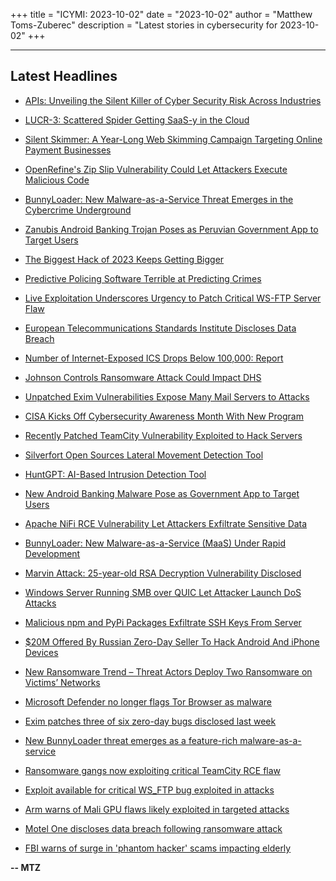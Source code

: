 +++
title = "ICYMI: 2023-10-02"
date = "2023-10-02"
author = "Matthew Toms-Zuberec"
description = "Latest stories in cybersecurity for 2023-10-02"
+++

---------------------------------------------------------------------------
## Latest Headlines
- [APIs: Unveiling the Silent Killer of Cyber Security Risk Across Industries](https://thehackernews.com/2023/10/apis-unveiling-silent-killer-of-cyber.html)

- [LUCR-3: Scattered Spider Getting SaaS-y in the Cloud](https://thehackernews.com/2023/10/lucr-3-scattered-spider-getting-saas-y.html)

- [Silent Skimmer: A Year-Long Web Skimming Campaign Targeting Online Payment Businesses](https://thehackernews.com/2023/10/silent-skimmer-year-long-web-skimming.html)

- [OpenRefine's Zip Slip Vulnerability Could Let Attackers Execute Malicious Code](https://thehackernews.com/2023/10/openrefines-zip-slip-vulnerability.html)

- [BunnyLoader: New Malware-as-a-Service Threat Emerges in the Cybercrime Underground](https://thehackernews.com/2023/10/bunnyloader-new-malware-as-service.html)

- [Zanubis Android Banking Trojan Poses as Peruvian Government App to Target Users](https://thehackernews.com/2023/10/zanubis-android-banking-trojan-poses-as.html)

- [The Biggest Hack of 2023 Keeps Getting Bigger](https://www.wired.com/story/moveit-breach-victims/)

- [Predictive Policing Software Terrible at Predicting Crimes](https://www.wired.com/story/plainfield-geolitica-crime-predictions/)

- [Live Exploitation Underscores Urgency to Patch Critical WS-FTP Server Flaw](https://www.securityweek.com/live-exploitation-underscores-urgency-to-patch-critical-ws-ftp-server-flaw/)

- [European Telecommunications Standards Institute Discloses Data Breach](https://www.securityweek.com/european-telecommunications-standards-institute-discloses-data-breach/)

- [Number of Internet-Exposed ICS Drops Below 100,000: Report](https://www.securityweek.com/number-of-internet-exposed-ics-drops-below-100000-report/)

- [Johnson Controls Ransomware Attack Could Impact DHS](https://www.securityweek.com/johnson-controls-ransomware-attack-could-impact-dhs/)

- [Unpatched Exim Vulnerabilities Expose Many Mail Servers to Attacks](https://www.securityweek.com/unpatched-exim-vulnerabilities-expose-many-mail-servers-to-attacks/)

- [CISA Kicks Off Cybersecurity Awareness Month With New Program](https://www.securityweek.com/cisa-kicks-off-cybersecurity-awareness-month-with-new-program/)

- [Recently Patched TeamCity Vulnerability Exploited to Hack Servers](https://www.securityweek.com/recently-patched-teamcity-vulnerability-exploited-to-hack-servers/)

- [Silverfort Open Sources Lateral Movement Detection Tool](https://www.securityweek.com/silverfort-open-sources-lateral-movement-detection-tool/)

- [HuntGPT: AI-Based Intrusion Detection Tool](https://cybersecuritynews.com/huntgpt/)

- [New Android Banking Malware Pose as Government App to Target Users](https://cybersecuritynews.com/new-android-banking-malware-government-app/)

- [Apache NiFi RCE Vulnerability Let Attackers Exfiltrate Sensitive Data](https://cybersecuritynews.com/apache-nifi-rce-vulnerability/)

- [BunnyLoader: New Malware-as-a-Service (MaaS) Under Rapid Development](https://cybersecuritynews.com/bunnyloader-malware-as-a-service/)

- [Marvin Attack: 25-year-old RSA Decryption Vulnerability Disclosed](https://cybersecuritynews.com/marvin-attack-rsa-decryption-vulnerability/)

- [Windows Server Running SMB over QUIC Let Attacker Launch DoS Attacks](https://cybersecuritynews.com/microsoft-windows-server-2022-vulnerability/)

- [Malicious npm and PyPi Packages Exfiltrate SSH Keys From Server](https://cybersecuritynews.com/malicious-npm-and-pypi-packages/)

- [$20M Offered By Russian Zero-Day Seller To Hack Android And iPhone Devices](https://cybersecuritynews.com/russian-zero-day-seller-android-and-iphones/)

- [New Ransomware Trend – Threat Actors Deploy Two Ransomware on Victims’ Networks](https://cybersecuritynews.com/new-ransomware-trend/)

- [Microsoft Defender no longer flags Tor Browser as malware](https://www.bleepingcomputer.com/news/security/microsoft-defender-no-longer-flags-tor-browser-as-malware/)

- [Exim patches three of six zero-day bugs disclosed last week](https://www.bleepingcomputer.com/news/security/exim-patches-three-of-six-zero-day-bugs-disclosed-last-week/)

- [New BunnyLoader threat emerges as a feature-rich malware-as-a-service](https://www.bleepingcomputer.com/news/security/new-bunnyloader-threat-emerges-as-a-feature-rich-malware-as-a-service/)

- [Ransomware gangs now exploiting critical TeamCity RCE flaw](https://www.bleepingcomputer.com/news/security/ransomware-gangs-now-exploiting-critical-teamcity-rce-flaw/)

- [Exploit available for critical WS_FTP bug exploited in attacks](https://www.bleepingcomputer.com/news/security/exploit-available-for-critical-ws-ftp-bug-exploited-in-attacks/)

- [Arm warns of Mali GPU flaws likely exploited in targeted attacks](https://www.bleepingcomputer.com/news/security/arm-warns-of-mali-gpu-flaws-likely-exploited-in-targeted-attacks/)

- [Motel One discloses data breach following ransomware attack](https://www.bleepingcomputer.com/news/security/motel-one-discloses-data-breach-following-ransomware-attack/)

- [FBI warns of surge in 'phantom hacker' scams impacting elderly](https://www.bleepingcomputer.com/news/security/fbi-warns-of-surge-in-phantom-hacker-scams-impacting-elderly/)

**-- MTZ**